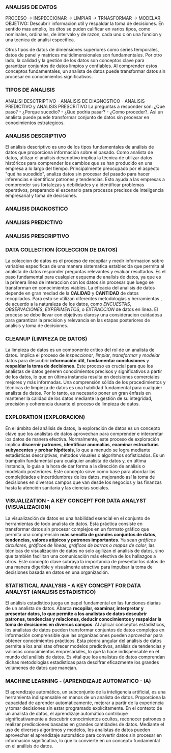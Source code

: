 
### ANALISIS DE DATOS

PROCESO -> INSPECCIONAR -> LIMPIAR -> TRNASFORMAR -> MODELAR
OBJETIVO: Descubrir informacion util y respaldar la toma de decisiones.
En sentido mas amplio, los dtos se puden calificar en varios tipos, como nominales, ordinales, de intervalo y de razon, cada uno c on una funcion y una tecnica de analisi especifica.

Otros tipos de datos de dimensiones superiores como series temporales, datos de panel y matrices multidimensionales son fundamentales. 
Por otro lado, la calidad y la gestión de los datos son conceptos clave para garantizar conjuntos de datos limpios y confiables. Al comprender estos conceptos fundamentales, un analista de datos puede transformar datos sin procesar en conocimientos significativos.


### TIPOS DE ANALISIS

ANALISI DESCTRIPTIVO - ANALISIS DE DIAGNOSTICO - ANALISIS PREDICTIVO y ANALISIS PRESCRITIVO
La preguntas a responder son: ¿Que paso? - ¿Porque sucedio? - ¿Que podria pasar? - ¿Como proceder?. Asi un analista puede puede transformar conjunto de datos sin procesar en conocimientos estrategicos.

### ANALISIS DESCRIPTIVO

El análisis descriptivo es uno de los tipos fundamentales de análisis de datos que proporciona información sobre el pasado. 
Como analista de datos, utilizar el análisis descriptivo implica la técnica de utilizar datos históricos para comprender los cambios que se han producido en una empresa a lo largo del tiempo.
Principalmente preocupado por el aspecto "qué ha sucedido", analiza datos sin procesar del pasado para hacer inferencias e identificar patrones y tendencias. Esto ayuda a las empresas a comprender sus fortalezas y debilidades y a identificar problemas operativos, preparando el escenario para procesos precisos de inteligencia empresarial y toma de decisiones.

### ANALISIS DIAGNOSTICO

### ANALISIS PREDICTIVO

### ANALISIS PRESCRIPTIVO

### DATA COLLECTION (COLECCION DE DATOS)
La coleccion de datos es el proceso de recopilar y medir informacion sobre variables especificas de una manera sistematica establecida que permita al analista de datos responder preguntas relevantes y evaluar resultados.
Es el paso fundamental para cualquier esquema de analisis de datos, ya que es la primera linea de interaccion con los datos sin procesar que luego se transforman en conocimientos viables.
La eficacia del analisis de datos depende en gran mediad de la **CALIDAD** y **CANTIDAD** de datos recopilados.
Para esto se utilizan diferentes metodologias y herramientas , de acuerdo a la naturaleza de los datos, como *ENCUESTAS*, *OBSERVACIONES*, *EXPERIMENTOS*, o *EXTRACCION* de datos en linea.
El proceso se debe llevar con objetivos clarosy una consideracion cuidadosa para garantizar la precision y relevancia en las etapas posteriores de analisis y toma de decisiones.

### CLEANUP (LIMPIEZA DE DATOS)

La limpieza de datos es un componente crítico del rol de un analista de datos.
Implica el proceso de *inspeccionar*, *limpiar*, *transformar* y *modelar* datos para descubrir **información útil**, **fundamentar conclusiones** y **respaldar la toma de decisiones**.
Este proceso es crucial para que los analistas de datos generen conocimientos precisos y significativos a partir de los datos, lo que en última instancia resulta en decisiones comerciales mejores y más informadas. 
Una comprensión sólida de los procedimientos y técnicas de limpieza de datos es una habilidad fundamental para cualquier analista de datos. 
Por lo tanto, es necesario poner un gran énfasis en mantener la calidad de los datos mediante la gestión de su integridad, precisión y coherencia durante el proceso de limpieza de datos.

### EXPLORATION (EXPLORACION)

En el ámbito del análisis de datos, la exploración de datos es un concepto clave que los analistas de datos aprovechan para comprender e interpretar los datos de manera efectiva. Normalmente, este proceso de exploración implica **discernir patrones**, **identificar anomalías**, **examinar estructuras subyacentes** y **probar hipótesis**, lo que a menudo se logra mediante estadísticas descriptivas, métodos visuales o algoritmos sofisticados. Es un trampolín fundamental para cualquier analista de datos y, en última instancia, lo guía a la hora de dar forma a la dirección de análisis o modelado posteriores. 
Este concepto sirve como base para abordar las complejidades e incertidumbres de los datos, mejorando así la toma de decisiones en diversos campos que van desde los negocios y las finanzas hasta la atención sanitaria y las ciencias sociales.

### VISUALIZATION - A KEY CONCEPT FOR DATA ANALYST (VISUALIZACION)

La visualización de datos es una habilidad esencial en el conjunto de herramientas de todo analista de datos.
Esta práctica consiste en transformar datos sin procesar complejos en un formato gráfico que permita una comprensión **más sencilla de grandes conjuntos de datos, tendencias, valores atípicos y patrones importantes**.
Ya sean *gráficos circulares, gráficos de líneas, gráficos de barras o mapas de calor*, las técnicas de visualización de datos no solo agilizan el análisis de datos, sino que también facilitan una comunicación más efectiva de los hallazgos a otros.
Este concepto clave subraya la importancia de presentar los datos de una manera digerible y visualmente atractiva para impulsar la toma de decisiones basada en datos en una organización.

### STATISTICAL ANALYSIS - A KEY CONCEPT FOR DATA ANALYST (ANALISIS ESTADISTICO)

El análisis estadístico juega un papel fundamental en las funciones diarias de un analista de datos. Abarca **recopilar, examinar, interpretar y presentar datos, lo que permite a los analistas de datos descubrir patrones, tendencias y relaciones, deducir conocimientos y respaldar la toma de decisiones en diversos campos**.
Al aplicar conceptos estadísticos, los analistas de datos pueden transformar conjuntos de datos complejos en información comprensible que las organizaciones pueden aprovechar para obtener conocimientos prácticos. Esta piedra angular del análisis de datos permite a los analistas ofrecer modelos predictivos, análisis de tendencias y valiosos conocimientos empresariales, lo que la hace indispensable en el mundo del análisis de datos. Es vital que los analistas de datos comprendan dichas metodologías estadísticas para descifrar eficazmente los grandes volúmenes de datos que manejan.

### MACHINE LEARNING - (APRENDIZAJE AUTOMATICO - IA)

El aprendizaje automático, un subconjunto de la inteligencia artificial, es una herramienta indispensable en manos de un analista de datos.
Proporciona la capacidad de aprender automáticamente, mejorar a partir de la experiencia y tomar decisiones sin estar programado explícitamente.
En el contexto de un analista de datos, el aprendizaje automático contribuye significativamente a descubrir conocimientos ocultos, reconocer patrones o realizar predicciones basadas en grandes cantidades de datos. Mediante el uso de diversos algoritmos y modelos, los analistas de datos pueden aprovechar el aprendizaje automático para convertir datos sin procesar en información significativa, lo que lo convierte en un concepto fundamental en el análisis de datos.

